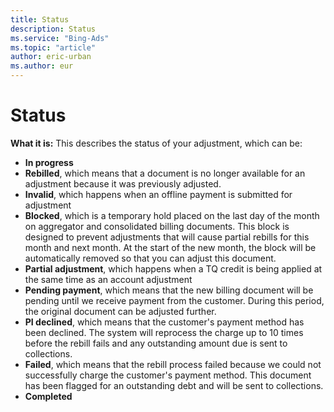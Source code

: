 ```yaml
---
title: Status
description: Status
ms.service: "Bing-Ads"
ms.topic: "article"
author: eric-urban
ms.author: eur
---
```


# Status

**What it is:** This describes the status of your adjustment, which can be:
- **In progress**
- **Rebilled**, which means that a document is no longer available for an adjustment because it was previously adjusted.
- **Invalid**, which happens when an offline payment is submitted for adjustment
- **Blocked**, which is a temporary hold placed on the last day of the month on aggregator and consolidated billing documents. This block is designed to prevent adjustments that will cause partial rebills for this month and next month. At the start of the new month, the block will be automatically removed so that you can adjust this document.
- **Partial adjustment**, which happens when a TQ credit is being applied at the same time as an account adjustment
- **Pending payment**, which means that the new billing document will be pending until we receive payment from the customer. During this period, the original document can be adjusted further.
- **PI declined**, which means that the customer's payment method has been declined. The system will reprocess the charge up to 10 times before the rebill fails and any outstanding amount due is sent to collections.
- **Failed**, which means that the rebill process failed because we could not successfully charge the customer's payment method. This document has been flagged for an outstanding debt and will be sent to collections.
- **Completed**


